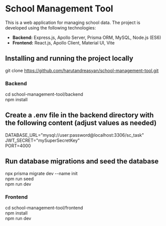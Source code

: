 # School Management Tool

This is a web application for managing school data. The project is developed using the following technologies:
- **Backend:** Express.js, Apollo Server, Prisma ORM, MySQL, Node.js (ES6)
- **Frontend:** React.js, Apollo Client, Material UI, Vite

## Installing and running the project locally
git clone https://github.com/harutandreasyan/school-management-tool.git

### Backend
cd school-management-tool/backend  <br>
npm install

## Create a .env file in the backend directory with the following content (adjust values as needed) 
DATABASE_URL="mysql://user:password@localhost:3306/sc_task"  <br>
JWT_SECRET="mySuperSecretKey"  <br>
PORT=4000

## Run database migrations and seed the database
npx prisma migrate dev --name init <br>
npm run seed  <br>
npm run dev 

### Frontend 
cd school-management-tool/frontend  <br>
npm install  <br>
npm run dev  
